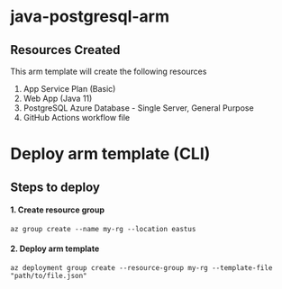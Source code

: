 # java-postgresql-arm

## Resources Created
This arm template will create the following resources
1. App Service Plan (Basic)
2. Web App (Java 11)
3. PostgreSQL Azure Database - Single Server, General Purpose 
4. GitHub Actions workflow file

# Deploy arm template (CLI)

## Steps to deploy
#### 1. Create resource group
```cli
az group create --name my-rg --location eastus
```

#### 2. Deploy arm template
```cli
az deployment group create --resource-group my-rg --template-file "path/to/file.json"
```
